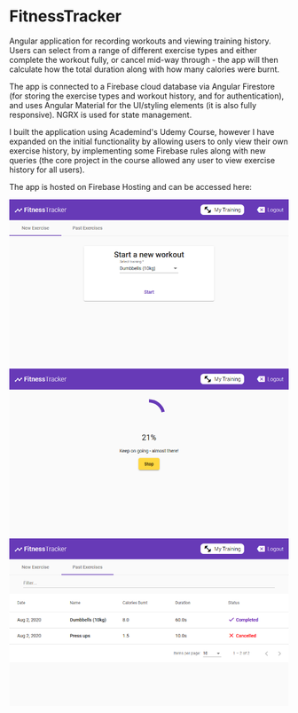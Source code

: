 # FitnessTracker

Angular application for recording workouts and viewing training history. Users can select from a range of different exercise types and either complete the workout fully, or cancel mid-way through - the app will then calculate how the total duration along with how many calories were burnt.

The app is connected to a Firebase cloud database via Angular Firestore (for storing the exercise types and workout history, and for authentication), and uses Angular Material for the UI/styling elements (it is also fully responsive). NGRX is used for state management.

I built the application using Academind's Udemy Course, however I have expanded on the initial functionality by allowing users to only view their own exercise history, by implementing some Firebase rules along with new queries (the core project in the course allowed any user to view exercise history for all users).

The app is hosted on Firebase Hosting and can be accessed here:

![Showcase1](/showcase-1.png?raw=true "Showcase1")
![Showcase2](/showcase-2.png?raw=true "Showcase2")
![Showcase3](/showcase-3.png?raw=true "Showcase3")
